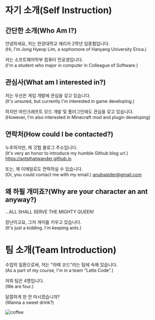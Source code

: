자기 소개(Self Instruction)
=============

간단한 소개(Who Am I?)
-------------

안녕하세요, 저는 한양대학교 에리카 2학년 임종협입니다.   
(Hi, I'm Jong Hyeop Lim, a sophomore of Hanyang University Erica.)   

저는 소프트웨어학부 컴퓨터 전공생입니다.   
(I'm a student who major in computer in Colleague of Software.)   

관심사(What am I interested in?)
-------------

저는 우선은 게임 개발에 관심을 갖고 있습니다.   
(It's unsured, but currently I'm interested in game developing.)   

하지만 마인크래프트 모드 개발 및 플러그인에도 관심을 갖고 있습니다.   
(However, I'm also interested in Minecraft mod and plugin developing)   

연락처(How could I be contacted?)
-------------
누추하지만, 제 깃헙 블로그 주소입니다.   
(It's very an honor to introduce my humble Github blog url.)
https://antsthatwander.github.io   

또는, 제 이메일로도 연락하실 수 있습니다.   
(Or, you could contact me with my email.)
anubspider@gmail.com   

왜 하필 개미죠?(Why are your character an ant anyway?)
-------------
...ALL SHALL SERVE THE MIGHTY QUEEN!   

장난이고요, 그저 개미를 키우고 있습니다.   
(It's just a kidding. I'm keeping ants.)   

팀 소개(Team Introduction)
=============
수업의 일환으로써, 저는 "라떼 코드"라는 팀에 속해 있습니다.   
(As a part of my course, I'm in a team "Latte Code".)   

저희 팀은 4명입니다.   
(We are four.)   

달콤하게 한 잔 마시겠습니까?   
(Wanna a sweet drink?)   

![coffee](https://user-images.githubusercontent.com/50573908/79011584-483a0580-7b9f-11ea-91f4-f670eac61ce5.jpg)


